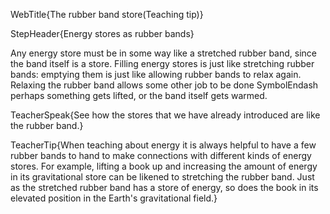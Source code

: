 WebTitle{The rubber band store(Teaching tip)}

StepHeader{Energy stores as rubber bands}

Any energy store must be in some way like a stretched rubber band, since the band itself is a store. Filling energy stores is just like stretching rubber bands: emptying them is just like allowing rubber bands to relax again. Relaxing the rubber band allows some other job to be done SymbolEndash perhaps something gets lifted, or the band itself gets warmed.

TeacherSpeak{See how the stores that we have already introduced are like the rubber band.}

TeacherTip{When teaching about energy it is always helpful to have a few rubber bands to hand to make connections with different kinds of energy stores. For example, lifting a book up and increasing the amount of energy in its gravitational store can be likened to stretching the rubber band. Just as the stretched rubber band has a store of energy, so does the book in its elevated position in the Earth's gravitational field.}

